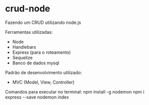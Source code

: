 # crud-node
Fazendo um CRUD utilizando node.js

Ferramentas utilizadas:
- Node
- Handlebars
- Express (para o roteamento)
- Sequelize
- Banco de dados mysql

Padrão de desenvolvimento utilizado:
- MVC (Model, View, Controller)

Comandos para executar no terminal:
npm install -g nodemon
npm i express --save
nodemon index
